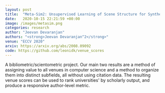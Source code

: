 ```yaml
---
layout: post
title:  "Meta-Sim2: Unsupervised Learning of Scene Structure for Synthetic Data Generation"
date:   2020-10-15 22:21:59 +00:00
image: /images/metasim.png
categories: research
author: "Jeevan Devaranjan"
authors: "<strong>Jeevan Devaranjan^2</strong>"
venue: "ECCV 2020"
arxiv: https://arxiv.org/abs/2008.09092
code: https://github.com/leonidk/venue_scores
---
```

A bibliometric/scientometric project. Our main two results are a method of assigning value to all venues in computer science and a method to organize them into distinct subfields, all without using citation data. The resulting venue scores can be used to rank universities' by scholarly output, and produce a responsive author-level metric.